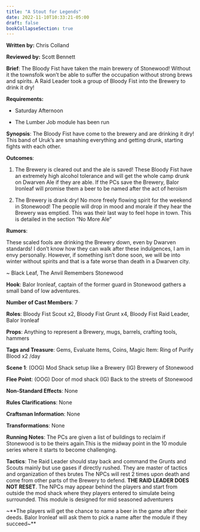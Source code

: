 ```yaml
---
title: "A Stout for Legends"
date: 2022-11-10T10:33:21-05:00
draft: false
bookCollapseSection: true
---
```


**Written by:** Chris Colland

**Reviewed by:** Scott Bennett

**Brief**: The Bloody Fist have taken the main brewery of Stonewood! Without it the townsfolk won’t be able to suffer the occupation without strong brews and spirits. A Raid Leader took a group of Bloody Fist into the Brewery to drink it dry!


 **Requirements:** 

- Saturday Afternoon

- The Lumber Job module has been run


**Synopsis**: The Bloody Fist have come to the brewery and are drinking it dry! This band of Uruk’s are smashing everything and getting drunk, starting fights with each other. 

**Outcomes**: 

1. The Brewery is cleared out and the ale is saved! These Bloody Fist have an extremely high alcohol tolerance and will get the whole camp drunk on Dwarven Ale if they are able. If the PCs save the Brewery, Balor Ironleaf will promise them a beer to be named after the act of heroism 

2. The Brewery is drank dry! No more freely flowing spirit for the weekend in Stonewood! The people will drop in mood and morale if they hear the Brewery was emptied. This was their last way to feel hope in town. This is detailed in the section “No More Ale” 


**Rumors**:

These scaled fools are drinking the Brewery down, even by Dwarven standards! I don’t know how they can walk after these indulgences, I am in envy personally. However, if something isn’t done soon, we will be into winter without spirits and that is a fate worse than death in a Dwarven city.

~ Black Leaf, The Anvil Remembers Stonewood

**Hook**: Balor Ironleaf, captain of the former guard in Stonewood gathers a small band of low adventures.

**Number of Cast Members**: 7

**Roles**: Bloody Fist Scout x2, Bloody Fist Grunt x4, Bloody Fist Raid Leader, Balor Ironleaf

**Props**: Anything to represent a Brewery, mugs, barrels, crafting tools, hammers

**Tags and Treasure**: Gems, Evaluate Items, Coins, Magic Item: Ring of Purify Blood x2 /day

**Scene 1**: (OOG) Mod Shack setup like a Brewery (IG) Brewery of Stonewood

**Flee Point**: (OOG) Door of mod shack (IG) Back to the streets of Stonewood

**Non-Standard Effects**: None

**Rules Clarifications**: None

**Craftsman Information**: None

**Transformations**: None


 **Running Notes**: The PCs are given a list of buildings to reclaim if Stonewood is to be theirs again.This is the midway point in the 10 module series where it starts to become challenging. 

**Tactics**: The Raid Leader should stay back and command the Grunts and Scouts mainly but use gases if directly rushed. They are master of tactics and organization of thes brutes The NPCs will rest 2 times upon death and come from other parts of the Brewery to defend. **THE RAID LEADER DOES NOT RESET**. The NPCs may appear behind the players and start from outside the mod shack where they players entered to simulate being surrounded. This module is designed for mid seasoned adventurers 

~**The players will get the chance to name a beer in the game after their deeds. Balor Ironleaf will ask them to pick a name after the module if they succeed~**